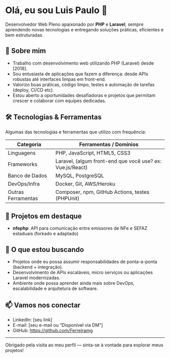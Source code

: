 # Olá, eu sou Luis Paulo 👋  
Desenvolvedor Web Pleno apaixonado por **PHP** e **Laravel**, sempre aprendendo novas tecnologias e entregando soluções práticas, eficientes e bem estruturadas.

## 💼 Sobre mim  
- Trabalho com desenvolvimento web utilizando PHP (Laravel) desde [2018].  
- Sou entusiasta de aplicações que fazem a diferença: desde APIs robustas até interfaces limpas em front-end.  
- Valorizo boas práticas, código limpo, testes e automação de tarefas (deploy, CI/CD etc).  
- Estou aberto a oportunidades desafiadoras e projetos que permitam crescer e colaborar com equipes dedicadas.

## 🛠 Tecnologias & Ferramentas  
Algumas das tecnologias e ferramentas que utilizo com frequência:

| Categoria         | Ferramentas / Domínios                                     |
|-------------------|------------------------------------------------------------|
| Linguagens        | PHP, JavaScript, HTML5, CSS3                              |
| Frameworks        | Laravel, (algum front-end que você use? ex: Vue.js/React) |
| Banco de Dados    | MySQL, PostgreSQL                                          |
| DevOps/Infra      | Docker, Git, AWS/Heroku                   |
| Outras Ferramentas| Composer, npm, GitHub Actions, testes (PHPUnit)            |

## 🚀 Projetos em destaque  
- **nfephp**: API para comunicação entre emissores de NFe e SEFAZ estaduais (forkado e adaptado)  

## 🎯 O que estou buscando  
- Projetos onde eu possa assumir responsabilidades de ponta-a-ponta (backend + integração).  
- Desenvolvimento de APIs escaláveis, micro serviços ou aplicações Laravel modernizadas.  
- Ambiente onde possa aprender ainda mais sobre DevOps, escalabilidade e arquitetura de software.

## 📫 Vamos nos conectar  
- LinkedIn: [seu link]  
- E-mail: [seu e-mail ou “Disponível via DM”]  
- GitHub: https://github.com/Ferreiramg  

---

Obrigado pela visita ao meu perfil — sinta-se à vontade para explorar meus projetos!  

